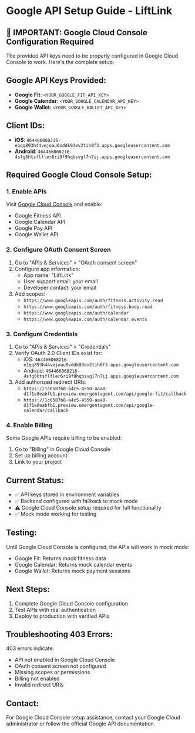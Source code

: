 # Google API Setup Guide - LiftLink

## 🚨 IMPORTANT: Google Cloud Console Configuration Required

The provided API keys need to be properly configured in Google Cloud Console to work. Here's the complete setup:

## Google API Keys Provided:
- **Google Fit**: `<YOUR_GOOGLE_FIT_API_KEY>`
- **Google Calendar**: `<YOUR_GOOGLE_CALENDAR_API_KEY>`
- **Google Wallet**: `<YOUR_GOOGLE_WALLET_API_KEY>`

## Client IDs:
- **iOS**: `464466068216-e1qq893h44vejoau0vddk93ev2tih0f3.apps.googleusercontent.com`
- **Android**: `464466068216-4sfg6htsflfler6ri9f9hqbsvgl7n7ij.apps.googleusercontent.com`

## Required Google Cloud Console Setup:

### 1. Enable APIs
Visit [Google Cloud Console](https://console.cloud.google.com/) and enable:
- Google Fitness API
- Google Calendar API  
- Google Pay API
- Google Wallet API

### 2. Configure OAuth Consent Screen
1. Go to "APIs & Services" > "OAuth consent screen"
2. Configure app information:
   - App name: "LiftLink"
   - User support email: your email
   - Developer contact: your email
3. Add scopes:
   - `https://www.googleapis.com/auth/fitness.activity.read`
   - `https://www.googleapis.com/auth/fitness.body.read`
   - `https://www.googleapis.com/auth/calendar`
   - `https://www.googleapis.com/auth/calendar.events`

### 3. Configure Credentials
1. Go to "APIs & Services" > "Credentials"
2. Verify OAuth 2.0 Client IDs exist for:
   - iOS: `464466068216-e1qq893h44vejoau0vddk93ev2tih0f3.apps.googleusercontent.com`
   - Android: `464466068216-4sfg6htsflfler6ri9f9hqbsvgl7n7ij.apps.googleusercontent.com`
3. Add authorized redirect URIs:
   - `https://1c6587b8-a4c5-4550-aaa8-d1f1e8eabfb1.preview.emergentagent.com/api/google-fit/callback`
   - `https://1c6587b8-a4c5-4550-aaa8-d1f1e8eabfb1.preview.emergentagent.com/api/google-calendar/callback`

### 4. Enable Billing
Some Google APIs require billing to be enabled:
1. Go to "Billing" in Google Cloud Console
2. Set up billing account
3. Link to your project

## Current Status:
- ✅ API keys stored in environment variables
- ✅ Backend configured with fallback to mock mode
- ⚠️ Google Cloud Console setup required for full functionality
- ✅ Mock mode working for testing

## Testing:
Until Google Cloud Console is configured, the APIs will work in mock mode:
- Google Fit: Returns mock fitness data
- Google Calendar: Returns mock calendar events
- Google Wallet: Returns mock payment sessions

## Next Steps:
1. Complete Google Cloud Console configuration
2. Test APIs with real authentication
3. Deploy to production with verified APIs

## Troubleshooting 403 Errors:
403 errors indicate:
- API not enabled in Google Cloud Console
- OAuth consent screen not configured
- Missing scopes or permissions
- Billing not enabled
- Invalid redirect URIs

## Contact:
For Google Cloud Console setup assistance, contact your Google Cloud administrator or follow the official Google API documentation.